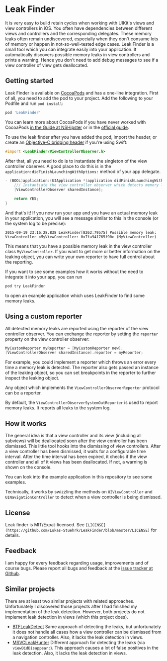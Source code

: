# Leak Finder

It is very easy to build retain cycles when working with UIKit's views and view controllers in iOS. You often have
dependencies between different views and controllers and the corresponding delegates. These memory leaks often remain
undiscovered, especially when they don't consume lots of memory or happen in not-so-well-tested edge cases. Leak Finder
is a small tool which you can integrate easily into your application. It automatically discovers possible memory leaks
in view controllers and prints a warning. Hence you don't need to add debug messages to see if a view controller of view
gets deallocated.


## Getting started

Leak Finder is available on [CocoaPods](http://cocoapods.org) and has a one-line integration. First of all, you need to
add the pod to your project. Add the following to your Podfile and run `pod install`:

```ruby
pod 'LeakFinder'
```

You can learn more about CocoaPods if you have never worked with CocoaPods [in the Guide at NSHipster](http://nshipster.com/cocoapods/)
or in the [official guide](https://guides.cocoapods.org/using/using-cocoapods.html).

To use the leak finder after you have added the pod, import the header, or create an [Objective-C bridging
header](https://developer.apple.com/library/ios/documentation/swift/conceptual/buildingcocoaapps/MixandMatch.html)
if you're using Swift:

```objective-c
#import <LeakFinder/ViewControllerObserver.h>
```
After that, all you need to do is to instantiate the singleton of the view controller observer. A good place to do this
is in the `application:didFinishLaunchingWithOptions:` method of your app delegate.

```objective-c
- (BOOL)application:(UIApplication *)application didFinishLaunchingWithOptions:(NSDictionary *)launchOptions {
    /// Instantiate the view controller observer which detects memory leaks.
    [ViewControllerObserver sharedInstance];

    return YES;
}
```

And that's it! If you now run your app and you have an actual memory leak in your application, you will see a message
similar to this in the console (or the system log to be precise):

```
2015-09-19 23:16:28.838 LeakFinder[8262:79575] Possible memory leak: ViewController <MyViewController: 0x7fa941765f90> (MyViewController)
```

This means that you have a possible memory leak in the view controller class `MyViewController`. If you want to get
more or better information on the leaking object, you can write your own reporter to have full control about the
reporting.

If you want to see some examples how it works without the need to integrate it into your app, you can run

```bash
pod try LeakFinder
```

to open an example application which uses LeakFinder to find some memory leaks.

## Using a custom reporter

All detected memory leaks are reported using the reporter of the view controller observer. You can exchange the
reporter by setting the `reporter` property on the view controller observer:

```objective-c
MyCustomReporter myReporter = [MyCustomReporter new];
[ViewControllerObserver sharedInstance].reporter = myReporter;
```

For example, you could implement a reporter which throws an error every time a memory leak is detected. The reporter
also gets passed an instance of the leaking object, so you can set breakpoints in the reporter to further inspect the
leaking object.

Any object which implements the `ViewControllerObserverReporter` protocol can be a reporter.

By default, the `ViewControllerObserverSystemOutReporter` is used to report memory leaks. It reports all leaks to the
system log.

## How it works

The general idea is that a view controller and its view (including all subviews) will be deallocated soon after the view
controller has been dismissed. This little tool hooks into the dismissing of view controllers. After a view controller
has been dismissed, it waits for a configurable time interval. After the time interval has been expired, it checks if the
view controller and all of it views has been deallocated. If not, a warning is shown on the console.

You can look into the example application in this repository to see some examples.

Technically, it works by swizzling the methods on `UIViewController` and `UINavigationController` to detect when a view
controller is being dismissed.


## License

Leak finder is MIT/Expat-licensed. See `[LICENSE](https://github.com/Lukas-Stuehrk/LeakFinder/blob/master/LICENSE)` for
details.

## Feedback

I am happy for every feedback regarding usage, improvements and of course bugs. Please report all bugs and feedback at
the [issue tracker at Github](https://github.com/Lukas-Stuehrk/LeakFinder/issues).


## Similar projects

There are at least two similar projects with related approaches. Unfortunately I discovered those projects after I had
finished my implementation of the leak detection. However, both projects do not implement leak detection in views (which
this project does).

* [BTFLeakDetect](https://github.com/grav/leakdetect) Same approach of detecting the leaks, but unfortunately it does
   not handle all cases how a view controller can be dismissed from a navigation controller. Also, it lacks the leak
   detection in views.
* [MSVCLeakHunter](https://github.com/mindsnacks/MSVCLeakHunter) Different approach for detecting the leaks (via
   `viewDidDisappear:`). This approach causes a lot of false positives in the leak detection. Also, it lacks the leak
   detection in views.
